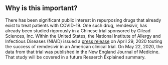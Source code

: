 ## Why is this important?

There has been significant public interest in repurposing drugs that already exist to treat patients with COVID-19. One such drug, remdesivir, has already been studied rigorously in a Chinese trial sponsored by Gilead Sciences, Inc. Within the United States, the National Institute of Allergy and Infectious Diseases (NIAID) issued a [press release](https://www.niaid.nih.gov/news-events/nih-clinical-trial-shows-remdesivir-accelerates-recovery-advanced-covid-19) on April 29, 2020 touting the success of remdesivir in an American clinical trial. On May 22, 2020, the data from that trial was published in the New England Journal of Medicine. That study will be covered in a future Resaerch Explained summary.
